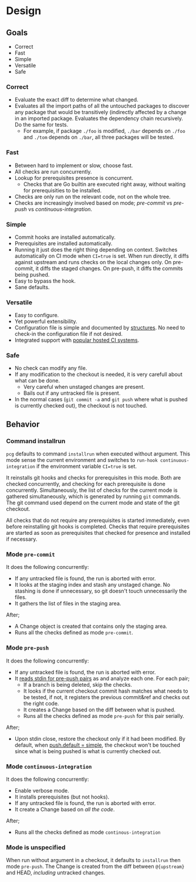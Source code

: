 Design
======

## Goals

  - Correct
  - Fast
  - Simple
  - Versatile
  - Safe


### Correct

  - Evaluate the exact diff to determine what changed.
  - Evaluates all the import paths of all the untouched packages to discover any
    package that would be transitively (indirectly affected by a change in an
    imported package. Evaluates the dependency chain recursively. Do the same
    for tests.
      - For example, if package `./foo` is modified, `./bar` depends on `./foo`
        and `./tom` depends on `./bar`, all three packages will be tested.


### Fast

  - Between hard to implement or slow, choose fast.
  - All checks are run concurrently.
  - Lookup for prerequisites presence is concurrent.
    - Checks that are Go builtin are executed right away, without waiting for
      prerequisities to be installed.
  - Checks are only run on the relevant code, not on the whole tree.
  - Checks are increasingly involved based on mode; *pre-commit* vs *pre-push* vs
    *continuous-integration*.


### Simple

  - Commit hooks are installed automatically.
  - Prerequisites are installed automatically.
  - Running it just does the right thing depending on context. Switches
    automatically on CI mode when `CI=true` is set. When run directly, it diffs
    against upstream and runs checks on the local changes only. On pre-commit,
    it diffs the staged changes. On pre-push, it diffs the commits being pushed.
  - Easy to bypass the hook.
  - Sane defaults.


### Versatile

  - Easy to configure.
  - Yet powerful extensibility.
  - Configuration file is simple and documented by
    [structures](https://godoc.org/github.com/maruel/pre-commit-go/checks).
    No need to check-in the configuration file if not desired.
  - Integrated support with [popular hosted CI systems](CI_SETUP.md).


### Safe

  - No check can modify any file.
  - If any modification to the checkout is needed, it is very carefull about
    what can be done.
    - Very careful when unstaged changes are present.
    - Bails out if any untracked file is present.
  - In the normal cases (`git commit -a` and `git push` where what is pushed is
    currently checked out), the checkout is not touched.


## Behavior


### Command installrun

`pcg` defaults to command `installrun` when executed without argument. This
mode sense the current environment and switches to `run-hook
continuous-integration` if the environment variable `CI=true` is set.

It reinstalls git hooks and checks for prerequisites in this mode. Both are
checked concurrently, and checking for each prerequisite is done concurrently.
Simultaneously, the list of checks for the current mode is gathered
simultaneously, which is generated by running `git` commands. The git command
used depend on the current mode and state of the git checkout.

All checks that do not require any prerequisites is started immediately, even
before reinstalling git hooks is completed. Checks that require prerequisites
are started as soon as prerequisites that checked for presence and installed if
necessary.


### Mode `pre-commit`

It does the following concurrently:
  - If any untracked file is found, the run is aborted with error.
  - It looks at the staging index and stash any unstaged change. No stashing is
    done if unnecessary, so git doesn't touch unnecessarily the files.
  - It gathers the list of files in the staging area.

After;
  - A Change object is created that contains only the staging area.
  - Runs all the checks defined as mode `pre-commit`.


### Mode `pre-push`

It does the following concurrently:
  - If any untracked file is found, the run is aborted with error.
  - It [reads stdin for pre-push
    pairs](http://git-scm.com/docs/githooks#_pre_push) as and analyze each one.
    For each pair;
    - If a branch is being deleted, skip the checks.
    - It looks if the current checkout commit hash matches what needs to be
      tested, if not, it registers the previous commit&ref and checks out the
      right code.
    - It creates a Change based on the diff between what is pushed.
    - Runs all the checks defined as mode `pre-push` for this pair serially.

After;

  - Upon stdin close, restore the checkout only if it had been modified. By
    default, when [push.default = simple](http://git-scm.com/docs/git-config),
    the checkout won't be touched since what is being pushed is what is
    currently checked out.


### Mode `continuous-integration`

It does the following concurrently:
  - Enable verbose mode.
  - It installs prerequisites (but not hooks).
  - If any untracked file is found, the run is aborted with error.
  - It create a Change based on *all the code*.

After;
  - Runs all the checks defined as mode `continous-integration`


### Mode is unspecified

When run without argument in a checkout, it defaults to `installrun` then mode
`pre-push`. The Change is created from the diff between `@{upstream}` and HEAD,
*including* untracked changes.
